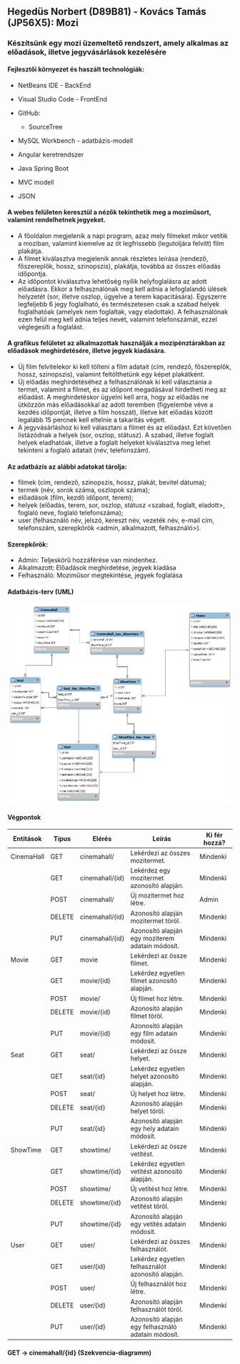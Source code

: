 ## Hegedüs Norbert (D89B81) - Kovács Tamás (JP56X5): Mozi
### Készítsünk egy mozi üzemeltető rendszert, amely alkalmas az előadások, illetve jegyvásárlások kezelésére

#### Fejlesztői környezet és haszált technológiák:

- NetBeans IDE - BackEnd
- Visual Studio Code - FrontEnd
- GitHub:
	- SourceTree 
- MySQL Workbench - adatbázis-modell

- Angular keretrendszer
- Java Spring Boot
- MVC modell
- JSON

#### A webes felületen keresztül a nézők tekinthetik meg a moziműsort, valamint rendelhetnek jegyeket.
- A főoldalon megjelenik a napi program, azaz mely filmeket mikor vetítik a
moziban, valamint kiemelve az öt legfrissebb (legutoljára felvitt) film plakátja.
- A filmet kiválasztva megjelenik annak részletes leírása (rendező, főszereplők,
hossz, szinopszis), plakátja, továbbá az összes előadás időpontja.
- Az időpontot kiválasztva lehetőség nyílik helyfoglalásra az adott előadásra.
Ekkor a felhasználónak meg kell adnia a lefoglalandó ülések helyzetét (sor,
illetve oszlop, ügyelve a terem kapacitására). Egyszerre legfeljebb 6 jegy
foglalható, és természetesen csak a szabad helyek foglalhatóak (amelyek nem
foglaltak, vagy eladottak). A felhasználónak ezen felül meg kell adnia teljes
nevét, valamint telefonszámát, ezzel véglegesíti a foglalást.

#### A grafikus felületet az alkalmazottak használják a mozipénztárakban az előadások meghirdetésére, illetve jegyek kiadására.
- Új film felvitelekor ki kell tölteni a film adatait (cím, rendező, főszereplők,
hossz, szinopszis), valamint feltölthetünk egy képet plakátként.
- Új előadás meghirdetéséhez a felhasználónak ki kell választania a termet,
valamint a filmet, és az időpont megadásával hirdetheti meg az előadást. A
meghirdetéskor ügyelni kell arra, hogy az előadás ne ütközzön más
előadásokkal az adott teremben (figyelembe véve a kezdés időpontját, illetve
a film hosszát), illetve két előadás között legalább 15 percnek kell eltelnie a
takarítás végett.
- A jegyvásárláshoz ki kell választani a filmet és az előadást. Ezt követően
listázódnak a helyek (sor, oszlop, státusz). A szabad, illetve foglalt helyek
eladhatóak, illetve a foglalt helyeket kiválasztva meg lehet tekinteni a foglaló
adatait (név, telefonszám). 

#### Az adatbázis az alábbi adatokat tárolja: 
- filmek (cím, rendező, szinopszis, hossz, plakát, bevitel dátuma);
- termek (név, sorok száma, oszlopok száma);
- előadások (film, kezdő időpont, terem);
- helyek (előadás, terem, sor, oszlop, státusz <szabad, foglalt, eladott>, foglaló neve, foglaló telefonszáma);
- user (felhasználó név, jelszó, kereszt név, vezeték név, e-mail cím, telefonszám, szerepkörök <admin, alkalmazott, felhasználó>).

#### Szerepkörök:
 - Admin: Teljeskörű hozzáférése van mindenhez.
 - Alkalmazott: Előadások meghirdetése, jegyek kiadása
 - Felhasználó: Moziműsor megtekintése, jegyek foglalása
 
#### Adatbázis-terv (UML)
![Database](Misc/database.png "Database")

#### Végpontok
Entitások|Típus|Elérés|Leírás|Ki fér hozzá?
---|---|---|---|---
CinemaHall|GET|cinemahall/|Lekérdezi az összes mozitermet.|Mindenki
||GET|cinemahall/{id}|Lekérdez egy mozitermet azonosító alapján.|Mindenki
||POST|cinemahall/|Új mozitermet hoz létre.|Admin
||DELETE|cinemahall/{id}|Azonosító alapján mozitermet töröl.|Mindenki
||PUT|cinemahall/{id}|Azonosító alapján egy moziterem adatain módosít.|Mindenki
Movie|GET|movie|Lekérdezi az össze filmet.|Mindenki
||GET|movie/{id}|Lekérdez egyetlen filmet azonosító alapján.|Mindenki
||POST|movie/|Új filmet hoz létre.|Mindenki
||DELETE|movie/{id}|Azonosító alapján filmet töröl.|Mindenki
||PUT|movie/{id}|Azonosító alapján egy film adatain módosít.|Mindenki
Seat|GET|seat/|Lekérdezi az össze helyet.|Mindenki
||GET|seat/{id}|Lekérdez egyetlen helyet azonosító alapján.|Mindenki
||POST|seat/|Új helyet hoz létre.|Mindenki
||DELETE|seat/{id}|Azonosító alapján helyet töröl.|Mindenki
||PUT|seat/{id}|Azonosító alapján egy hely adatain módosít.|Mindenki
ShowTime|GET|showtime/|Lekérdezi az össze vetítést.|Mindenki
||GET|showtime/{id}|Lekérdez egyetlen vetítést azonosító alapján.|Mindenki
||POST|showtime/|Új vetítést hoz létre.|Mindenki
||DELETE|showtime/{id}|Azonosító alapján vetítést töröl.|Mindenki
||PUT|showtime/{id}|Azonosító alapján egy vetítés adatain módosít.|Mindenki
User|GET|user/|Lekérdezi az összes felhasználót.|Mindenki
||GET|user/{id}|Lekérdez egyetlen felhasználót azonosító alapján.|Mindenki
||POST|user/|Új felhasználót hoz létre.|Mindenki
||DELETE|user/{id}|Azonosító alapján felhasználót töröl.|Mindenki
||PUT|user/{id}|Azonosító alapján egy felhasználó adatain módosít.|Mindenki

#### GET -> cinemahall/{id} (Szekvencia-diagramm)

